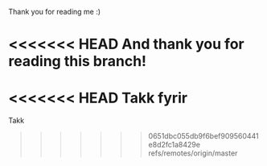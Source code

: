 Thank you for reading me :)

<<<<<<< HEAD
And thank you for reading this branch!
=======
<<<<<<< HEAD
Takk fyrir
=======
Takk
>>>>>>> 0651dbc055db9f6bef909560441e8d2fc1a8429e
>>>>>>> refs/remotes/origin/master
